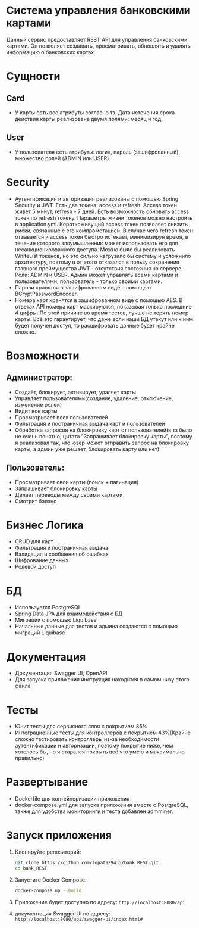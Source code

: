 # Система управления банковскими картами

Данный сервис предоставляет REST API для управления банковскими картами. 
Он позволяет создавать, просматривать, обновлять и удалять информацию о банковских картах.

# Сущности

## Card
- У карты есть все атрибуты согласно тз. Дата истечения срока действия карты реализована двумя полями: месяц и год.
## User
- У пользователя есть атрибуты: логин, пароль (зашифрованный), множество ролей (ADMIN или USER).

# Security
- Аутентификация и авторизация реализованы с помощью Spring Security и JWT. Есть два токена: access и refresh. Access токен живет 5 минут, refresh - 7 дней. Есть возможность обновить access токен по refresh токену. Параметры жизни токенов можно настроить в application.yml. Короткоживущий access токен позволяет снизить риски, связанные с его компрометацией. В случае чего refresh токен отзывается и access токен быстро истекает, минимизируя время, в течение которого злоумышленник может использовать его для несанкционированного доступа. Можно было бы реализовать WhiteList токенов, но это сильно нагрузило бы систему и усложнило архитектуру, поэтому я от этого отказался в пользу сохранения главного преймущества JWT - отсутствия состояния на сервере. Роли: ADMIN и USER. Админ может управлять всеми картами и пользователями, пользователь - только своими картами.
- Пароли хранятся в зашифрованном виде с помощью BCryptPasswordEncoder.
- Номера карт хранятся в зашифрованном виде с помощью AES. В ответах API номера карт маскируются, показывая только последние 4 цифры. По этой причине во время тестов, лучше не терять номер карты.
Всё это гарантирует, что даже если наши БД утекут или к ним будет получен доступ, то расшифровать данные будет крайне сложно.

# Возможности
## Администратор:
- Создаёт, блокирует, активирует, удаляет карты
- Управляет пользователями(создание, удаление, отключение, изменение ролей)
- Видит все карты
- Просматривает всех пользователей
- Фильтрация и постраничная выдача карт и пользователей
- Обработка запросов на блокировку карт от пользователей(в тз было не очень понятно, цитата "Запрашивает блокировку карты", поэтому я реализовал так, что юзер может отправить запрос на блокировку карты, а админ уже решает, блокировать карту или нет)

## Пользователь:
- Просматривает свои карты (поиск + пагинация)
- Запрашивает блокировку карты
- Делает переводы между своими картами
- Смотрит баланс

# Бизнес Логика
- CRUD для карт
- Фильтрация и постраничная выдача
- Валидация и сообщения об ошибках
- Шифрование данных
- Ролевой доступ

# БД
- Используется PostgreSQL
- Spring Data JPA для взаимодействия с БД
- Миграции с помощью Liquibase
- Начальные данные для тестов и админа создаются с помощью миграций Liquibase

# Документация
- Документация Swagger UI, OpenAPI
- Для запуска приложения инструкция находится в самом низу этого файла

# Тесты
- Юнит тесты для сервисного слоя с покрытием 85%
- Интеграционные тесты для контроллеров с покрытием 43%(Крайне сложно тестировать контроллеры из-за необходимости аутентификации и авторизации, поэтому покрытие ниже, чем хотелось бы, но я старался покрыть всё что умею и максимально правильно)

# Развертывание
- Dockerfile для контейнеризации приложения
- docker-compose.yml для запуска приложения вместе с PostgreSQL, также для удобства мониторинги и теста добавлен admminer.


# Запуск приложения
1. Клонируйте репозиторий:
   ```bash
   git clone https://github.com/lopata29435/bank_REST.git
   cd bank_REST
   ```
   
2. Запустите Docker Compose:
   ```bash
   docker-compose up --build
   ```
3. Приложение будет доступно по адресу: `http://localhost:8080/api`
4. документация Swagger UI по адресу: `http://localhost:8080/api/swagger-ui/index.html#`
